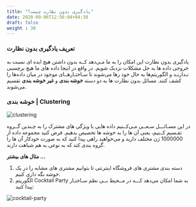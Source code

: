 ```yaml
---
title: "یادگیری بدون نظارت چیست؟"
date: 2020-09-06T12:56:04+04:30
draft: false
weight : 30
---
```


### تعریف یادگیری بدون نظارت
<span class="top-dict" data-tipso="unsupervised learning">یادگیری بدون نظارت</span>
این امکان را به ما مـی‌دهد کــه
بدون داشتن هیچ ایده ای نسبت به خروجی داده ها 
به حل مشکلات نزدیک شویم.
در واقع در اینجا داده های ما هیچ برچسبی نـدارنـد و
الگوریتم‌ها به حال خود رها می‌شوند تا سـاختـارهــای 
موجود در میان داده‌ها را کشف کنند.
مسائل بدون نظارت ها به دو دسته
**<span class="top-dict" data-tipso="clustering">خوشه بندی</span>**
و
**<span class="top-dict" data-tipso="non-clustering">غیر خوشه بندی</span>** 
تقسیم می‌شوند.

### خوشه بندی | Clustering 

![clustering](../images/clustering.png?width=30pc)

در این مسـائـــل سـعــی مـی‌کــنیم
داده هایی با ویژگی های مشترک 
را به چـندین گــروه تقـسیم کــنیم،
یعنی آن ها را به خوشه ها تخصیص بدهیم.
فرض کنید مجموعه داده از 1000000 ژن مختلف دارید
و می‌خواهید راهی پیدا کنید که به صورت خودکار آن ها
را گروه بندی کند که به نوعی به هم شباهت دارند.


**مثال های بیشتر ...**
1. دسته بندی مشتری های فروشگاه اینترنتی تا بتوانیم
مشتری های مشابه را در یک خوشه نگه داری کنیم.
2. الگوریتم Cocktail Party به شما امکان می‌دهد کـــه 
در مــحیط بــی نظم سـاختـار پیدا کنید:

![cocktail-party](../images/cocktail-party.jpeg?width=30pc)
